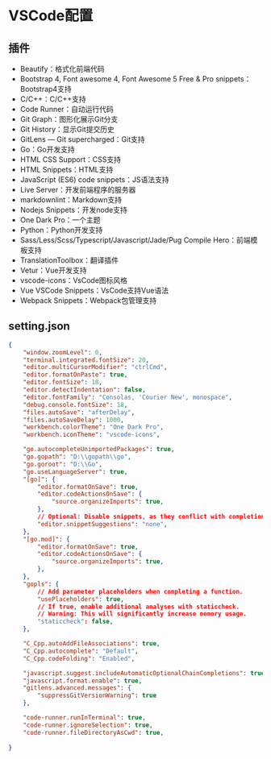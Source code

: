 # VSCode配置



## 插件

* Beautify：格式化前端代码
* Bootstrap 4, Font awesome 4, Font Awesome 5 Free & Pro snippets：Bootstrap4支持
* C/C++：C/C++支持
* Code Runner：自动运行代码
* Git Graph：图形化展示Git分支
* Git History：显示Git提交历史
* GitLens — Git supercharged：Git支持
* Go：Go开发支持
* HTML CSS Support：CSS支持
* HTML Snippets：HTML支持
* JavaScript (ES6) code snippets：JS语法支持
* Live Server：开发前端程序的服务器
* markdownlint：Markdown支持
* Nodejs Snippets：开发node支持
* One Dark Pro：一个主题
* Python：Python开发支持
* Sass/Less/Scss/Typescript/Javascript/Jade/Pug Compile Hero：前端模板支持
* TranslationToolbox：翻译插件
* Vetur：Vue开发支持
* vscode-icons：VsCode图标风格
* Vue VSCode Snippets：VsCode支持Vue语法
* Webpack Snippets：Webpack包管理支持




## setting.json

```json
{
    "window.zoomLevel": 0,
    "terminal.integrated.fontSize": 20,
    "editor.multiCursorModifier": "ctrlCmd",
    "editor.formatOnPaste": true,
    "editor.fontSize": 18,
    "editor.detectIndentation": false,
    "editor.fontFamily": "Consolas, 'Courier New', monospace",
    "debug.console.fontSize": 18,
    "files.autoSave": "afterDelay",
    "files.autoSaveDelay": 1000,
    "workbench.colorTheme": "One Dark Pro",
    "workbench.iconTheme": "vscode-icons",

    "go.autocompleteUnimportedPackages": true,
    "go.gopath": "D:\\gopath\\go",
    "go.goroot": "D:\\Go",
    "go.useLanguageServer": true,
    "[go]": {
        "editor.formatOnSave": true,
        "editor.codeActionsOnSave": {
            "source.organizeImports": true,
        },
        // Optional: Disable snippets, as they conflict with completion ranking.
        "editor.snippetSuggestions": "none",
    },
    "[go.mod]": {
        "editor.formatOnSave": true,
        "editor.codeActionsOnSave": {
            "source.organizeImports": true,
        },
    },
    "gopls": {
        // Add parameter placeholders when completing a function.
        "usePlaceholders": true,
        // If true, enable additional analyses with staticcheck.
        // Warning: This will significantly increase memory usage.
        "staticcheck": false,
    },

    "C_Cpp.autoAddFileAssociations": true,
    "C_Cpp.autocomplete": "Default",
    "C_Cpp.codeFolding": "Enabled",

    "javascript.suggest.includeAutomaticOptionalChainCompletions": true,
    "javascript.format.enable": true,
    "gitlens.advanced.messages": {
        "suppressGitVersionWarning": true
    },

    "code-runner.runInTerminal": true,
    "code-runner.ignoreSelection": true,
    "code-runner.fileDirectoryAsCwd": true,
    
}
```

